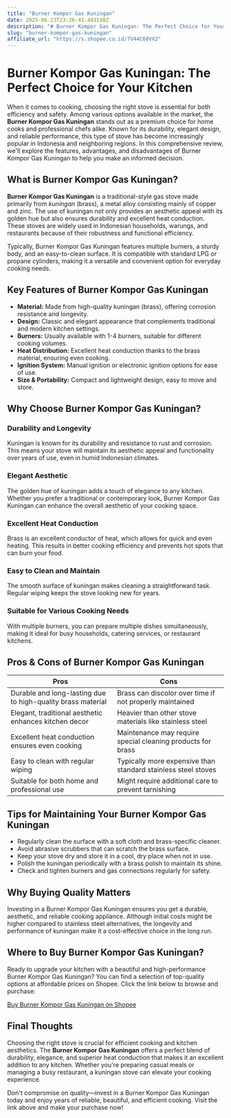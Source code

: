 ```yaml
---
title: "Burner Kompor Gas Kuningan"
date: 2025-06-23T23:26:41.443198Z
description: "# Burner Kompor Gas Kuningan: The Perfect Choice for Your Kitchen..."
slug: "burner-kompor-gas-kuningan"
affiliate_url: "https://s.shopee.co.id/7V44C68VX2"
---
```

# Burner Kompor Gas Kuningan: The Perfect Choice for Your Kitchen

When it comes to cooking, choosing the right stove is essential for both efficiency and safety. Among various options available in the market, the **Burner Kompor Gas Kuningan** stands out as a premium choice for home cooks and professional chefs alike. Known for its durability, elegant design, and reliable performance, this type of stove has become increasingly popular in Indonesia and neighboring regions. In this comprehensive review, we'll explore the features, advantages, and disadvantages of Burner Kompor Gas Kuningan to help you make an informed decision.

## What is Burner Kompor Gas Kuningan?

**Burner Kompor Gas Kuningan** is a traditional-style gas stove made primarily from *kuningan* (brass), a metal alloy consisting mainly of copper and zinc. The use of kuningan not only provides an aesthetic appeal with its golden hue but also ensures durability and excellent heat conduction. These stoves are widely used in Indonesian households, warungs, and restaurants because of their robustness and functional efficiency.

Typically, Burner Kompor Gas Kuningan features multiple burners, a sturdy body, and an easy-to-clean surface. It is compatible with standard LPG or propane cylinders, making it a versatile and convenient option for everyday cooking needs.

## Key Features of Burner Kompor Gas Kuningan

- **Material:** Made from high-quality kuningan (brass), offering corrosion resistance and longevity.
- **Design:** Classic and elegant appearance that complements traditional and modern kitchen settings.
- **Burners:** Usually available with 1-4 burners, suitable for different cooking volumes.
- **Heat Distribution:** Excellent heat conduction thanks to the brass material, ensuring even cooking.
- **Ignition System:** Manual ignition or electronic ignition options for ease of use.
- **Size & Portability:** Compact and lightweight design, easy to move and store.

## Why Choose Burner Kompor Gas Kuningan?

### Durability and Longevity

Kuningan is known for its durability and resistance to rust and corrosion. This means your stove will maintain its aesthetic appeal and functionality over years of use, even in humid Indonesian climates.

### Elegant Aesthetic

The golden hue of kuningan adds a touch of elegance to any kitchen. Whether you prefer a traditional or contemporary look, Burner Kompor Gas Kuningan can enhance the overall aesthetic of your cooking space.

### Excellent Heat Conduction

Brass is an excellent conductor of heat, which allows for quick and even heating. This results in better cooking efficiency and prevents hot spots that can burn your food.

### Easy to Clean and Maintain

The smooth surface of kuningan makes cleaning a straightforward task. Regular wiping keeps the stove looking new for years.

### Suitable for Various Cooking Needs

With multiple burners, you can prepare multiple dishes simultaneously, making it ideal for busy households, catering services, or restaurant kitchens.

## Pros & Cons of Burner Kompor Gas Kuningan

| **Pros** | **Cons** |
|---|---|
| Durable and long-lasting due to high-quality brass material | Brass can discolor over time if not properly maintained |
| Elegant, traditional aesthetic enhances kitchen decor | Heavier than other stove materials like stainless steel |
| Excellent heat conduction ensures even cooking | Maintenance may require special cleaning products for brass |
| Easy to clean with regular wiping | Typically more expensive than standard stainless steel stoves |
| Suitable for both home and professional use | Might require additional care to prevent tarnishing |

## Tips for Maintaining Your Burner Kompor Gas Kuningan

- Regularly clean the surface with a soft cloth and brass-specific cleaner.
- Avoid abrasive scrubbers that can scratch the brass surface.
- Keep your stove dry and store it in a cool, dry place when not in use.
- Polish the kuningan periodically with a brass polish to maintain its shine.
- Check and tighten burners and gas connections regularly for safety.

## Why Buying Quality Matters

Investing in a Burner Kompor Gas Kuningan ensures you get a durable, aesthetic, and reliable cooking appliance. Although initial costs might be higher compared to stainless steel alternatives, the longevity and performance of kuningan make it a cost-effective choice in the long run.

## Where to Buy Burner Kompor Gas Kuningan?

Ready to upgrade your kitchen with a beautiful and high-performance Burner Kompor Gas Kuningan? You can find a selection of top-quality options at affordable prices on Shopee. Click the link below to browse and purchase:

[Buy Burner Kompor Gas Kuningan on Shopee](https://s.shopee.co.id/7V44C68VX2)

## Final Thoughts

Choosing the right stove is crucial for efficient cooking and kitchen aesthetics. The **Burner Kompor Gas Kuningan** offers a perfect blend of durability, elegance, and superior heat conduction that makes it an excellent addition to any kitchen. Whether you're preparing casual meals or managing a busy restaurant, a kuningan stove can elevate your cooking experience.

Don't compromise on quality—invest in a Burner Kompor Gas Kuningan today and enjoy years of reliable, beautiful, and efficient cooking. Visit the link above and make your purchase now!